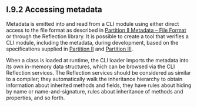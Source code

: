## I.9.2 Accessing metadata

Metadata is emitted into and read from a CLI module using either direct access to the file format as described in [Partition II Metadata &ndash; File Format](ii.25-file-format-extensions-to-pe.md) or through the Reflection library. It is possible to create a tool that verifies a CLI module, including the metadata, during development, based on the specifications supplied in [Partition II](#todo-missing-hyperlink) and [Partition III](#todo-missing-hyperlink).

When a class is loaded at runtime, the CLI loader imports the metadata into its own in-memory data structures, which can be browsed via the CLI Reflection services. The Reflection services should be considered as similar to a compiler; they automatically walk the inheritance hierarchy to obtain information about inherited methods and fields, they have rules about hiding by name or name-and-signature, rules about inheritance of methods and properties, and so forth.

